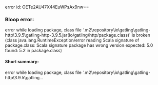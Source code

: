 error id: OETe2AU47X44EuWPsAx9nw==
### Bloop error:

error while loading package, class file '<HOME>\.m2\repository\io\gatling\gatling-http\3.9.5\gatling-http-3.9.5.jar(io/gatling/http/package.class)' is broken
(class java.lang.RuntimeException/error reading Scala signature of package.class: Scala signature package has wrong version
 expected: 5.0
 found: 5.2 in package.class)
#### Short summary: 

error while loading package, class file '<HOME>\.m2\repository\io\gatling\gatling-http\3.9.5\gatling...